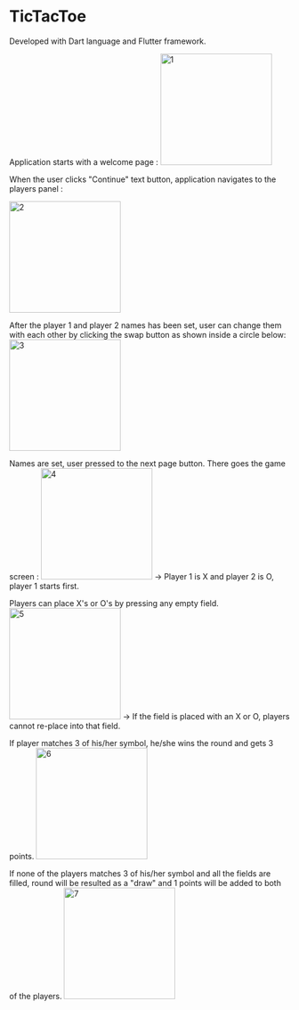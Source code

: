 # TicTacToe
Developed with Dart language and Flutter framework.

Application starts with a welcome page :
<img width="200" alt="1" src="https://user-images.githubusercontent.com/84105094/168923587-1bc4953f-e0a9-4854-9f1e-555745749950.png">

When the user clicks "Continue" text button, application navigates to the players panel :

<img width="200" alt="2" src="https://user-images.githubusercontent.com/84105094/168923760-91cd4215-2499-40b5-8d0b-d22ebe93b132.png">

After the player 1 and player 2 names has been set, user can change them with each other by clicking the swap button as shown inside a circle below:
<img width="200" alt="3" src="https://user-images.githubusercontent.com/84105094/168923958-2a50c78b-8b45-4772-aba7-0ca9543e6d22.png">

Names are set, user pressed to the next page button. There goes the game screen : 
<img width="200" alt="4" src="https://user-images.githubusercontent.com/84105094/168924122-08889caa-b315-4c41-a16a-cb6bfed4bf53.png">
  -> Player 1 is X and player 2 is O, player 1 starts first.
  
Players can place X's or O's by pressing any empty field. 
 <img width="200" alt="5" src="https://user-images.githubusercontent.com/84105094/168924221-468d6477-bf0d-477f-8fa5-35257a9e33fe.png">
  -> If the field is placed with an X or O, players cannot re-place into that field.
  
If player matches 3 of his/her symbol, he/she wins the round and gets 3 points.
<img width="200" alt="6" src="https://user-images.githubusercontent.com/84105094/168924440-69e146ec-7a8c-4639-b4d9-9e66be24fcba.png">


If none of the players matches 3 of his/her symbol and all the fields are filled, round will be resulted as a "draw" and 1 points will be added to both of the players.
<img width="200" alt="7" src="https://user-images.githubusercontent.com/84105094/168924595-402927ce-2e1e-4d4b-a92e-7d1580864d34.png">
